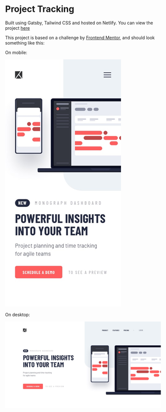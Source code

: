 # Project Tracking

Built using Gatsby, Tailwind CSS and hosted on Netlify. You can view the project [here](https://project-tracking-awesome.netlify.app/)

This project is based on a challenge by [Frontend Mentor](https://www.frontendmentor.io?ref=challenge), and should look something like this:

On mobile:

![Mobile](./src/images/design/mobile-design.jpg)

On desktop:

![Desktop](./src/images/design/desktop-design.jpg)
